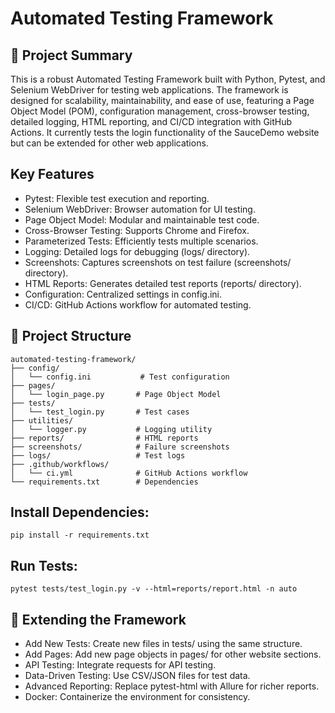 #  Automated Testing Framework

## 📌 Project Summary
This is a robust Automated Testing Framework built with Python, Pytest, and Selenium WebDriver for testing web applications. The framework is designed for scalability, maintainability, and ease of use, featuring a Page Object Model (POM), configuration management, cross-browser testing, detailed logging, HTML reporting, and CI/CD integration with GitHub Actions. It currently tests the login functionality of the SauceDemo website but can be extended for other web applications.

## Key Features

- Pytest: Flexible test execution and reporting.
- Selenium WebDriver: Browser automation for UI testing.
- Page Object Model: Modular and maintainable test code.
- Cross-Browser Testing: Supports Chrome and Firefox.
- Parameterized Tests: Efficiently tests multiple scenarios.
- Logging: Detailed logs for debugging (logs/ directory).
- Screenshots: Captures screenshots on test failure (screenshots/ directory).
- HTML Reports: Generates detailed test reports (reports/ directory).
- Configuration: Centralized settings in config.ini.
- CI/CD: GitHub Actions workflow for automated testing.

## 📂 Project Structure
```
automated-testing-framework/
├── config/
│   └── config.ini           # Test configuration
├── pages/
│   └── login_page.py       # Page Object Model
├── tests/
│   └── test_login.py       # Test cases
├── utilities/
│   └── logger.py           # Logging utility
├── reports/                # HTML reports
├── screenshots/            # Failure screenshots
├── logs/                   # Test logs
├── .github/workflows/
│   └── ci.yml              # GitHub Actions workflow
└── requirements.txt        # Dependencies
```


## Install Dependencies:
```
pip install -r requirements.txt
```

## Run Tests:
```
pytest tests/test_login.py -v --html=reports/report.html -n auto
```


## 🧪 Extending the Framework

- Add New Tests: Create new files in tests/ using the same structure.
- Add Pages: Add new page objects in pages/ for other website sections.
- API Testing: Integrate requests for API testing.
- Data-Driven Testing: Use CSV/JSON files for test data.
- Advanced Reporting: Replace pytest-html with Allure for richer reports.
- Docker: Containerize the environment for consistency.
